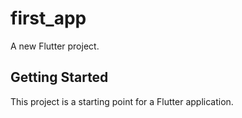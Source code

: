 # first_app

A new Flutter project.

## Getting Started

This project is a starting point for a Flutter application.
